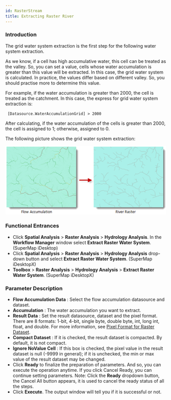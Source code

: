 ```yaml
---
id: RasterStream
title: Extracting Raster River
---
```

### Introduction

The grid water system extraction is the first step for the following water system extraction.

As we know, if a cell has high accumulative water, this cell can be treated as the valley. So, you can set a value, cells whose water accumulation is greater than this value will be extracted. In this case, the grid water system is calculated. In practice, the values differ based on different valley. So, you should practise more to determine this value.

For example, if the water accumulation is greater than 2000, the cell is treated as the catchment. In this case, the express for grid water system extraction is:

     [Datasource.WaterAccumulationGrid] > 2000

After calculating, if the water accumulation of the cells is greater than 2000, the cell is assigned to 1; otherwise, assigned to 0.

The following picture shows the grid water system extraction:

![](img/RasterStream.png)  
  
### Functional Entrances

  * Click **Spatial Analysis** > **Raster Analysis** > **Hydrology Analysis**. In the **Workflow Manager** window select **Extract Raster Water System**. (SuperMap iDesktop)
  * Click **Spatial Analysis** > **Raster Analysis** > **Hydrology Analysis** drop-down button and select **Extract Raster Water System**. (SuperMap iDesktopX)
  * **Toolbox** > **Raster Analysis** > **Hydrology Analysis** > **Extract Raster Water System**. (SuperMap iDesktopX)

### Parameter Description

  * **Flow Accumulation Data** : Select the flow accumulation datasource and dataset.
  * **Accumulation** : The water accumulation you want to extract.
  * **Result Data** : Set the result datasource, dataset and the pixel format. There are 8 formats: 1-bit, 4-bit, single byte, double byte, int, long int, float, and double. For more information, see [Pixel Format for Raster Dataset](../Analyst/VectorRasterConvert/PixelFormat).
  * **Compact Dataset** : If it is checked, the result dataset is compacted. By default, it is not compact.
  * **Ignore NoValue Cell** : If this box is checked, the pixel value in the result dataset is null (-9999 in general); if it is unchecked, the min or max value of the result dataset may be changed. 
  * Click **Ready** to finalize the preparation of parameters. And so, you can execute the operation anytime. If you click Cancel Ready, you can continue setting parameters. Note: Click the **Ready** dropdown button, the Cancel All button appears, it is used to cancel the ready status of all the steps.
  * Click **Execute**. The output window will tell you if it is successful or not.
